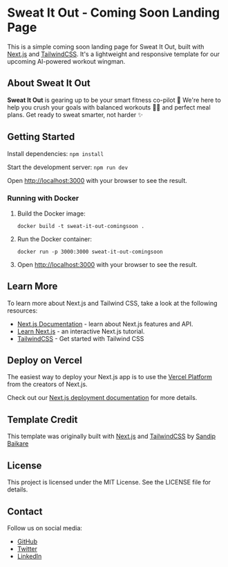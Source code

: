 # Sweat It Out - Coming Soon Landing Page

This is a simple coming soon landing page for Sweat It Out, built with [Next.js](https://nextjs.org/) and [TailwindCSS](https://tailwindcss.com/). It's a lightweight and responsive template for our upcoming AI-powered workout wingman.

## About Sweat It Out

**Sweat It Out** is gearing up to be your smart fitness co-pilot 🚀 We're here to help you crush your goals with balanced workouts 🏋️‍♂️ and perfect meal plans. Get ready to sweat smarter, not harder ✨


## Getting Started
Install dependencies: `npm install`

Start the development server: `npm run dev`

Open [http://localhost:3000](http://localhost:3000) with your browser to see the result.

### Running with Docker

1. Build the Docker image:
   ```
   docker build -t sweat-it-out-comingsoon .
   ```

2. Run the Docker container:
   ```
   docker run -p 3000:3000 sweat-it-out-comingsoon
   ```

3. Open [http://localhost:3000](http://localhost:3000) with your browser to see the result.


## Learn More

To learn more about Next.js and Tailwind CSS, take a look at the following resources:

- [Next.js Documentation](https://nextjs.org/docs) - learn about Next.js features and API.
- [Learn Next.js](https://nextjs.org/learn) - an interactive Next.js tutorial.
- [TailwindCSS](https://tailwindcss.com/docs/installation) - Get started with Tailwind CSS

## Deploy on Vercel

The easiest way to deploy your Next.js app is to use the [Vercel Platform](https://vercel.com/new?utm_medium=default-template&filter=next.js&utm_source=create-next-app&utm_campaign=create-next-app-readme) from the creators of Next.js.

Check out our [Next.js deployment documentation](https://nextjs.org/docs/deployment) for more details.

## Template Credit
This template was originally built with [Next.js](https://nextjs.org/) and [TailwindCSS](https://tailwindcss.com/) by [Sandip Baikare](https://github.com/baikaresandip)

## License
This project is licensed under the MIT License. See the LICENSE file for details.

## Contact

Follow us on social media:
- [GitHub](https://github.com/97k)
- [Twitter](https://x.com/think_ad)
- [LinkedIn](https://www.linkedin.com/in/adityakaushik98/)